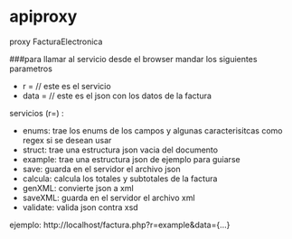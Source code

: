 # apiproxy
proxy FacturaElectronica

###para llamar al servicio desde el browser mandar los siguientes parametros
* r = // este es el servicio
* data = // este es el json con los datos de la factura

servicios (r=) :
* enums: trae los enums de los campos y algunas caracterisitcas como regex si se desean usar
* struct:  trae una estructura json vacia del documento
* example: trae una estructura json de ejemplo para guiarse
* save:    guarda en el servidor el archivo json
* calcula: calcula los totales y subtotales de la factura
* genXML:  convierte json a xml
* saveXML:  guarda en el servidor el archivo xml
* validate: valida json contra xsd

ejemplo:
http://localhost/factura.php?r=example&data={...}

